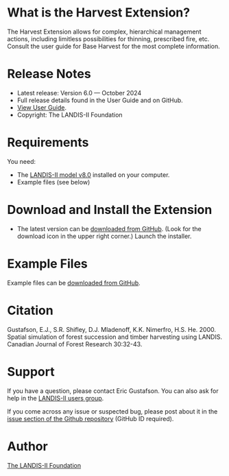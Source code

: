 # What is the Harvest Extension?

The Harvest Extension allows for complex, hierarchical management actions, including limitless possibilities for thinning, prescribed fire, etc. Consult the user guide for Base Harvest for the most complete information.

# Release Notes

- Latest release: Version 6.0 — October 2024
- Full release details found in the User Guide and on GitHub.
- [View User Guide](https://github.com/LANDIS-II-Foundation/Extension-Biomass-Harvest/blob/master/docs/LANDIS-II%20Harvest%20v6%20User%20Guide.pdf).
- Copyright: The LANDIS-II Foundation

# Requirements

You need:

- The [LANDIS-II model v8.0](http://www.landis-ii.org/install) installed on your computer.
- Example files (see below)

# Download and Install the Extension

- The latest version can be [downloaded from GitHub](https://github.com/LANDIS-II-Foundation/Extension-Biomass-Harvest/blob/master/deploy/installer/LANDIS-II-V8%20Biomass%20Harvest%206.0-setup.exe). (Look for the download icon in the upper right corner.) Launch the installer.

# Example Files

Example files can be [downloaded from GitHub](https://downgit.github.io/#/home?url=https://github.com/LANDIS-II-Foundation/Extension-Biomass-Harvest/tree/master/testings/Core8-Harvest6.0).

# Citation

 Gustafson, E.J., S.R. Shifley, D.J. Mladenoff, K.K. Nimerfro, H.S. He. 2000. Spatial simulation of forest succession and timber harvesting using LANDIS. Canadian Journal of Forest Research 30:32-43.

# Support

If you have a question, please contact Eric Gustafson. 
You can also ask for help in the [LANDIS-II users group](http://www.landis-ii.org/users).

If you come across any issue or suspected bug, please post about it in the [issue section of the Github repository](https://github.com/LANDIS-II-Foundation/Extension-Biomass-Harvest/issues) (GitHub ID required).

# Author

[The LANDIS-II Foundation](http://www.landis-ii.org)


